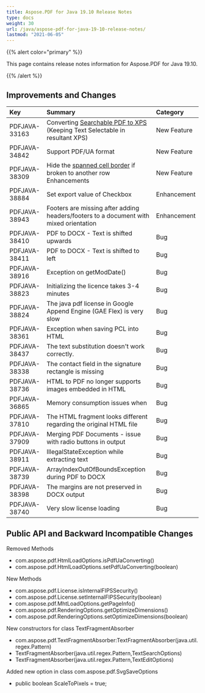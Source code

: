 ```yaml
---
title: Aspose.PDF for Java 19.10 Release Notes
type: docs
weight: 30
url: /java/aspose-pdf-for-java-19-10-release-notes/
lastmod: "2021-06-05"
---
```


{{% alert color="primary" %}}

This page contains release notes information for Aspose.PDF for Java 19.10.

{{% /alert %}}
## **Improvements and Changes**

|**Key**|**Summary**|**Category**|
| :- | :- | :- |
|PDFJAVA-33163|Converting [Searchable PDF to XPS](/pdf/java/convert-pdf-to-other-formats/#convertpdftootherformats-keeptextselectableinoutputxps) (Keeping Text Selectable in resultant XPS) |New Feature|
|PDFJAVA-34842|Support PDF/UA format|New Feature|
|PDFJAVA-38309 |Hide the [spanned cell border](/pdf/java/add-table-in-existing-pdf-document/#addtableinexistingpdfdocument-hidespannedcellborders) if broken to another row Enhancements|New Feature|
|PDFJAVA-38884 |Set export value of Checkbox|Enhancement|
|PDFJAVA-38943|Footers are missing after adding headers/footers to a document with mixed orientation|Enhancement|
|PDFJAVA-38410|PDF to DOCX - Text is shifted upwards|Bug|
|PDFJAVA-38411|PDF to DOCX - Text is shifted to left|Bug|
|PDFJAVA-38916|Exception on getModDate()|Bug|
|PDFJAVA-38823|Initializing the licence takes 3-4 minutes|Bug|
|PDFJAVA-38824|The java pdf license in Google Append Engine (GAE Flex) is very slow|Bug|
|PDFJAVA-38361|Exception when saving PCL into HTML|Bug|
|PDFJAVA-38437 |The text substitution doesn't work correctly.|Bug|
|PDFJAVA-38338|The contact field in the signature rectangle is missing|Bug|
|PDFJAVA-38736 |HTML to PDF no longer supports images embedded in HTML|Bug|
|PDFJAVA-36865 |Memory consumption issues when|Bug|
|PDFJAVA-37810 |The HTML fragment looks different regarding the original HTML file|Bug|
|PDFJAVA-37909 |Merging PDF Documents - issue with radio buttons in output|Bug|
|PDFJAVA-38911|IllegalStateException while extracting text|Bug|
|PDFJAVA-38739|ArrayIndexOutOfBoundsException during PDF to DOCX|Bug|
|PDFJAVA-38398|The margins are not preserved in DOCX output|Bug|
|PDFJAVA-38740|Very slow license loading|Bug|
## **Public API and Backward Incompatible Changes**
Removed Methods

- com.aspose.pdf.HtmlLoadOptions.isPdfUaConverting()
- com.aspose.pdf.HtmlLoadOptions.setPdfUaConverting(boolean)

New Methods

- com.aspose.pdf.License.isInternalFIPSSecurity()
- com.aspose.pdf.License.setInternalFIPSSecurity(boolean)
- com.aspose.pdf.MhtLoadOptions.getPageInfo()
- com.aspose.pdf.RenderingOptions.getOptimizeDimensions()
- com.aspose.pdf.RenderingOptions.setOptimizeDimensions(boolean)

New constructors for class TextFragmentAbsorber

- com.aspose.pdf.TextFragmentAbsorber:TextFragmentAbsorber(java.util.regex.Pattern)
- TextFragmentAbsorber(java.util.regex.Pattern,TextSearchOptions)
- TextFragmentAbsorber(java.util.regex.Pattern,TextEditOptions)

Added new option in class com.aspose.pdf.SvgSaveOptions

- public boolean ScaleToPixels = true;
